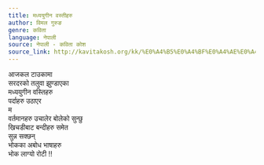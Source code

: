 ```yaml
---
title: मध्ययुगीन वस्तीहरु
author: विमल गुरुङ
genre: कविता
language: नेपाली
source: नेपाली - कविता कोश
source_link: http://kavitakosh.org/kk/%E0%A4%B5%E0%A4%BF%E0%A4%AE%E0%A4%B2_%E0%A4%97%E0%A5%81%E0%A4%B0%E0%A5%81%E0%A4%99
---
```


आजकल टाउकामा  
सरदरको तलुवा झुण्डाएका  
मध्ययुगीन वस्तिहरु  
पर्दाहरु उठाएर  
म  
वर्तमानहरु उचालेर बोलेको सुन्छु  
खिचडीबाट बन्दीहरु समेत  
सुन्न सक्छन्  
भोकका अबोध भाषाहरु  
भोक लाग्यो रोटी !!
